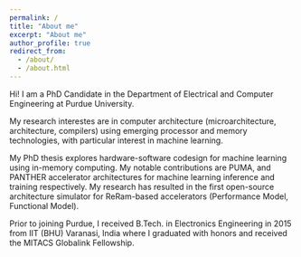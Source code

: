 ```yaml
---
permalink: /
title: "About me"
excerpt: "About me"
author_profile: true
redirect_from:
  - /about/
  - /about.html
---
```


Hi! I am a PhD Candidate in the Department of Electrical and Computer Engineering at Purdue University. 

My research interestes are in computer architecture (microarchitecture, architecture, compilers) using emerging processor and memory technologies, with particular interest in machine learning. 

My PhD thesis explores hardware-software codesign for machine learning using in-memory computing. My notable contributions are <a style="text-decoration:none" href="https://dl.acm.org/doi/10.1145/3297858.3304049">PUMA</a>, and <a style="text-decoration:none" href="https://arxiv.org/abs/1912.11516">PANTHER</a> accelerator architectures for machine learning inference and training respectively. My research has resulted in the first open-source architecture simulator for ReRam-based accelerators (<a style="text-decoration:none" href="https://github.com/Aayush-Ankit/puma-simulator">Performance Model</a>, <a style="text-decoration:none" href="https://github.com/Aayush-Ankit/puma-functional-model">Functional Model</a>).

Prior to joining Purdue, I received B.Tech. in Electronics Engineering in 2015 from IIT (BHU) Varanasi, India where I graduated with honors and received the MITACS Globalink Fellowship.
